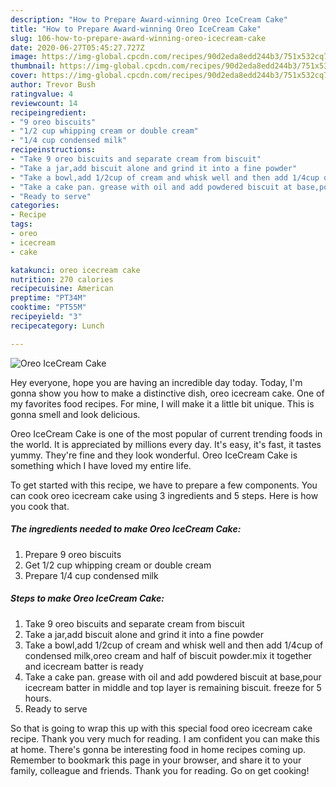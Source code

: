 ```yaml
---
description: "How to Prepare Award-winning Oreo IceCream Cake"
title: "How to Prepare Award-winning Oreo IceCream Cake"
slug: 106-how-to-prepare-award-winning-oreo-icecream-cake
date: 2020-06-27T05:45:27.727Z
image: https://img-global.cpcdn.com/recipes/90d2eda8edd244b3/751x532cq70/oreo-icecream-cake-recipe-main-photo.jpg
thumbnail: https://img-global.cpcdn.com/recipes/90d2eda8edd244b3/751x532cq70/oreo-icecream-cake-recipe-main-photo.jpg
cover: https://img-global.cpcdn.com/recipes/90d2eda8edd244b3/751x532cq70/oreo-icecream-cake-recipe-main-photo.jpg
author: Trevor Bush
ratingvalue: 4
reviewcount: 14
recipeingredient:
- "9 oreo biscuits"
- "1/2 cup whipping cream or double cream"
- "1/4 cup condensed milk"
recipeinstructions:
- "Take 9 oreo biscuits and separate cream from biscuit"
- "Take a jar,add biscuit alone and grind it into a fine powder"
- "Take a bowl,add 1/2cup of cream and whisk well and then add 1/4cup of condensed milk,oreo cream and half of biscuit powder.mix it together and icecream batter is ready"
- "Take a cake pan. grease with oil and add powdered biscuit at base,pour icecream batter in middle and top layer is remaining biscuit. freeze for 5 hours."
- "Ready to serve"
categories:
- Recipe
tags:
- oreo
- icecream
- cake

katakunci: oreo icecream cake 
nutrition: 270 calories
recipecuisine: American
preptime: "PT34M"
cooktime: "PT55M"
recipeyield: "3"
recipecategory: Lunch

---
```



![Oreo IceCream Cake](https://img-global.cpcdn.com/recipes/90d2eda8edd244b3/751x532cq70/oreo-icecream-cake-recipe-main-photo.jpg)

Hey everyone, hope you are having an incredible day today. Today, I'm gonna show you how to make a distinctive dish, oreo icecream cake. One of my favorites food recipes. For mine, I will make it a little bit unique. This is gonna smell and look delicious.

Oreo IceCream Cake is one of the most popular of current trending foods in the world. It is appreciated by millions every day. It's easy, it's fast, it tastes yummy. They're fine and they look wonderful. Oreo IceCream Cake is something which I have loved my entire life.




To get started with this recipe, we have to prepare a few components. You can cook oreo icecream cake using 3 ingredients and 5 steps. Here is how you cook that.

<!--inarticleads1-->

##### The ingredients needed to make Oreo IceCream Cake:

1. Prepare 9 oreo biscuits
1. Get 1/2 cup whipping cream or double cream
1. Prepare 1/4 cup condensed milk




<!--inarticleads2-->

##### Steps to make Oreo IceCream Cake:

1. Take 9 oreo biscuits and separate cream from biscuit
1. Take a jar,add biscuit alone and grind it into a fine powder
1. Take a bowl,add 1/2cup of cream and whisk well and then add 1/4cup of condensed milk,oreo cream and half of biscuit powder.mix it together and icecream batter is ready
1. Take a cake pan. grease with oil and add powdered biscuit at base,pour icecream batter in middle and top layer is remaining biscuit. freeze for 5 hours.
1. Ready to serve




So that is going to wrap this up with this special food oreo icecream cake recipe. Thank you very much for reading. I am confident you can make this at home. There's gonna be interesting food in home recipes coming up. Remember to bookmark this page in your browser, and share it to your family, colleague and friends. Thank you for reading. Go on get cooking!
